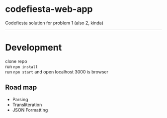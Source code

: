 # codefiesta-web-app
Codefiesta solution for problem 1 (also 2, kinda)

---
# Development
clone repo <br>
run `npm install` <br>
run `npm start` and open localhost 3000 is browser


## Road map
- Parsing
- Transliteration
- JSON Formatting 
